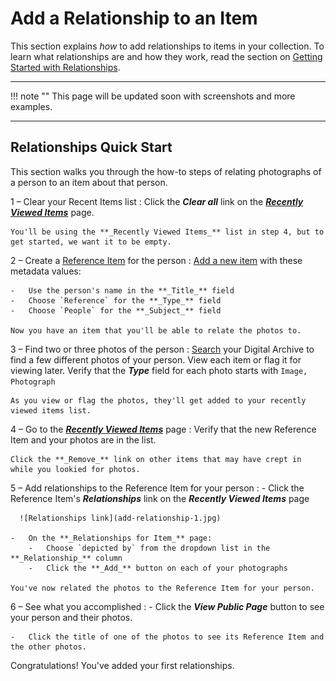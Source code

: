 # Add a Relationship to an Item

This section explains *how* to add relationships to items in your collection.
To learn what relationships are and how they work, read the section on
[Getting Started with Relationships](/relationships/getting-started-relationships/).

---

!!! note ""
    This page will be updated soon with screenshots and more examples.
    
---

## Relationships Quick Start

This section walks you through the how-to steps of relating photographs
of a person to an item about that person.

1 &ndash; Clear your Recent Items list
:   Click the **_Clear all_** link on the [**_Recently Viewed Items_**](/user/recently-viewed/#recently-viewed-items-page) page.
    
    You'll be using the **_Recently Viewed Items_** list in step 4, but to get started, we want it to be empty.

2 &ndash; Create a [Reference Item](/relationships/reference-items/#how-to-create-a-reference-item) for the person
:   [Add a new item](/archivist/items/#add-a-new-item) with these metadata values:

    -   Use the person's name in the **_Title_** field
    -   Choose `Reference` for the **_Type_** field
    -   Choose `People` for the **_Subject_** field

    Now you have an item that you'll be able to relate the photos to.

3 &ndash; Find two or three photos of the person
:   [Search](/user/how-to-search/) your Digital Archive to find a few different photos of your person.
    View each item or flag it for viewing later. Verify that the **_Type_** field
    for each photo starts with `Image, Photograph`

    As you view or flag the photos, they'll get added to your recently viewed items list.

4 &ndash; Go to the [**_Recently Viewed Items_**](/user/recently-viewed/#recently-viewed-items-page) page
:   Verify that the new Reference Item and your photos are in the list.

    Click the **_Remove_** link on other items that may have crept in while you lookied for photos.

5 &ndash; Add relationships to the Reference Item for your person
:   -   Click the Reference Item's **_Relationships_** link on the **_Recently Viewed Items_** page

      ![Relationships link](add-relationship-1.jpg)

    -   On the **_Relationships for Item_** page:
        -   Choose `depicted by` from the dropdown list in the **_Relationship_** column
        -   Click the **_Add_** button on each of your photographs

    You've now related the photos to the Reference Item for your person.        

6 &ndash; See what you accomplished
:   -   Click the **_View Public Page_** button to see your person and their photos.

    -   Click the title of one of the photos to see its Reference Item and the other photos.      

Congratulations! You've added your first relationships.